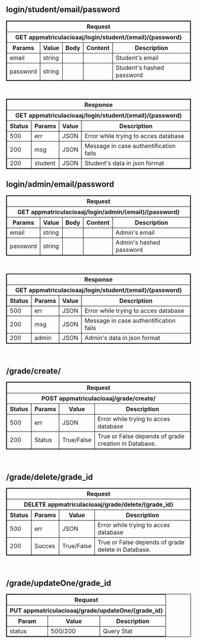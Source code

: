 <!DOCTYPE html>
<html>

<head>
    <style>
        table,
        th,
        td {
            border: 1px solid black;
        }
    </style>
</head>

<body>
    <h2>login/student/email/password</h2>
    <table style="width:100%">
        <tr>
            <th colspan="5">Request</th>
        </tr>
        <tr>
            <th colspan="5">GET appmatriculacioaaj/login/student/{email}/{password}</th>
        </tr>
        <tr>
            <th>Params</th>
            <th>Value</th>
            <th>Body</th>
            <th>Content</th>
            <th>Description</th>
        </tr>
        <tr>
            <td>email</td>
            <td>string</td>
            <td></td>
            <td></td>
            <td>Student's email</td>
        </tr>
        <tr>
            <td>password</td>
            <td>string</td>
            <td></td>
            <td></td>
            <td>Student's hashed password</td>
        </tr>
    </table>
    <br>
    <table style="width:100%">
        <tr>
            <th colspan="4">Response</th>
        </tr>
        <tr>
            <th colspan="4">GET appmatriculacioaaj/login/student/{email}/{password}</th>
        </tr>
        <tr>
            <th>Status</th>
            <th>Params</th>
            <th>Value</th>
            <th>Description</th>
        </tr>
        <tr>
            <td>500</td>
            <td>err</td>
            <td>JSON</td>
            <td>Error while trying to acces database</td>
        </tr>
        <tr>
            <td>200</td>
            <td>msg</td>
            <td>JSON</td>
            <td>Message in case authentification fails</td>
        </tr>
        <tr>
            <td>200</td>
            <td>student</td>
            <td>JSON</td>
            <td>Student's data in json format</td>
        </tr>
    </table>
    <h2>login/admin/email/password</h2>
    <table style="width:100%">
        <tr>
            <th colspan="5">Request</th>
        </tr>
        <tr>
            <th colspan="5">GET appmatriculacioaaj/login/admin/{email}/{password}</th>
        </tr>
        <tr>
            <th>Params</th>
            <th>Value</th>
            <th>Body</th>
            <th>Content</th>
            <th>Description</th>
        </tr>
        <tr>
            <td>email</td>
            <td>string</td>
            <td></td>
            <td></td>
            <td>Admin's email</td>
        </tr>
        <tr>
            <td>password</td>
            <td>string</td>
            <td></td>
            <td></td>
            <td>Admin's hashed password</td>
        </tr>
    </table>
    <br>
    <table style="width:100%">
        <tr>
            <th colspan="4">Response</th>
        </tr>
        <tr>
            <th colspan="4">GET appmatriculacioaaj/login/student/{email}/{password}</th>
        </tr>
        <tr>
            <th>Status</th>
            <th>Params</th>
            <th>Value</th>
            <th>Description</th>
        </tr>
        <tr>
            <td>500</td>
            <td>err</td>
            <td>JSON</td>
            <td>Error while trying to acces database</td>
        </tr>
        <tr>
            <td>200</td>
            <td>msg</td>
            <td>JSON</td>
            <td>Message in case authentification fails</td>
        </tr>
        <tr>
            <td>200</td>
            <td>admin</td>
            <td>JSON</td>
            <td>Admin's data in json format</td>
        </tr>
    </table>
    </br>
    <h2>/grade/create/</h2>
    <table style="width:100%">
        <tr>
            <th colspan="4">Request</th>
        </tr>
        <tr>
            <th colspan="4">POST appmatriculacioaaj/grade/create/</th>
        </tr>
        <tr>
            <th>Status</th>
            <th>Params</th>
            <th>Value</th>
            <th>Description</th>
        </tr>
        <tr>
            <td>500</td>
            <td>err</td>
            <td>JSON</td>
            <td>Error while trying to acces database</td>
        </tr>
        <tr>
            <td>200</td>
            <td>Status</td>
            <td>True/False</td>
            <td>True or False depends of grade creation in Database.</td>
        </tr>
    </table>
    </br>
    <h2>/grade/delete/grade_id</h2>
    <table style="width:100%">
        <tr>
            <th colspan="4">Request</th>
        </tr>
        <tr>
            <th colspan="4">DELETE appmatriculacioaaj/grade/delete/{grade_id}</th>
        </tr>
        <tr>
            <th>Status</th>
            <th>Params</th>
            <th>Value</th>
            <th>Description</th>
        </tr>
        <tr>
            <td>500</td>
            <td>err</td>
            <td>JSON</td>
            <td>Error while trying to acces database</td>
        </tr>
        <tr>
            <td>200</td>
            <td>Succes</td>
            <td>True/False</td>
            <td>True or False depends of grade delete in Database.</td>
        </tr>
    </table>
    </br>
    <h2>/grade/updateOne/grade_id</h2>
    <table style="width:100%">
        <tr>
            <th colspan="4">Request</th>
        </tr>
        <tr>
            <th colspan="4">PUT appmatriculacioaaj/grade/updateOne/{grade_id}</th>
        </tr>
        <tr>
            <th>Param</th>
            <th>Value</th>
            <th>Description</th>
        </tr>
        <tr>
            <td>status</td>
            <td>500/200</td>
            <td>Query Stat</td>
    </tr>
    </table>
</body>

</html>

